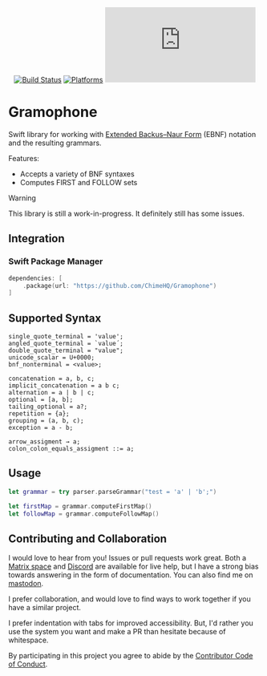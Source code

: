 <div align="center">

[![Build Status][build status badge]][build status]
[![Platforms][platforms badge]][platforms]
[![Matrix][matrix badge]][matrix]

</div>

# Gramophone

Swift library for working with [Extended Backus–Naur Form][ebnf] (EBNF) notation and the resulting grammars.

Features:
- Accepts a variety of BNF syntaxes
- Computes FIRST and FOLLOW sets

> [!WARNING]
> This library is still a work-in-progress. It definitely still has some issues.

## Integration

### Swift Package Manager

```swift
dependencies: [
    .package(url: "https://github.com/ChimeHQ/Gramophone")
]
```

## Supported Syntax

```
single_quote_terminal = 'value';
angled_quote_terminal = `value´;
double_quote_terminal = "value";
unicode_scalar = U+0000;
bnf_nonterminal = <value>;

concatenation = a, b, c;
implicit_concatenation = a b c;
alternation = a | b | c;
optional = [a, b];
tailing_optional = a?;
repetition = {a};
grouping = (a, b, c);
exception = a - b;

arrow_assigment → a;
colon_colon_equals_assigment ::= a;
```

## Usage

```swift
let grammar = try parser.parseGrammar("test = 'a' | 'b';")

let firstMap = grammar.computeFirstMap()
let followMap = grammar.computeFollowMap()
```

## Contributing and Collaboration

I would love to hear from you! Issues or pull requests work great. Both a [Matrix space][matrix] and [Discord][discord] are available for live help, but I have a strong bias towards answering in the form of documentation. You can also find me on [mastodon](https://mastodon.social/@mattiem).

I prefer collaboration, and would love to find ways to work together if you have a similar project.

I prefer indentation with tabs for improved accessibility. But, I'd rather you use the system you want and make a PR than hesitate because of whitespace.

By participating in this project you agree to abide by the [Contributor Code of Conduct](CODE_OF_CONDUCT.md).

[build status]: https://github.com/ChimeHQ/Gramophone/actions
[build status badge]: https://github.com/ChimeHQ/Gramophone/workflows/CI/badge.svg
[platforms]: https://swiftpackageindex.com/ChimeHQ/Gramophone
[platforms badge]: https://img.shields.io/endpoint?url=https%3A%2F%2Fswiftpackageindex.com%2Fapi%2Fpackages%2FChimeHQ%2FGramophone%2Fbadge%3Ftype%3Dplatforms
[matrix]: https://matrix.to/#/%23chimehq%3Amatrix.org
[matrix badge]: https://img.shields.io/matrix/chimehq%3Amatrix.org?label=Matrix
[discord]: https://discord.gg/esFpX6sErJ
[ebnf]: https://en.wikipedia.org/wiki/Extended_Backus–Naur_form
